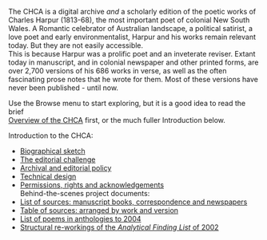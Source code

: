 The CHCA is a digital archive *and* a 
scholarly edition of the poetic works of Charles Harpur (1813-68), the 
most important poet of colonial New South Wales. A Romantic celebrator 
of Australian landscape, a political satirist, a love poet and early 
environmentalist, Harpur and his works remain relevant today. But they 
are not easily accessible.  
This is because Harpur was a prolific poet and an inveterate reviser. 
Extant today in manuscript, and in colonial newspaper and other printed 
forms, are over 2,700 versions of his 686 works in verse, as well as the 
often fascinating prose notes that he wrote for them. Most of these 
versions have never been published - until now.

Use the Browse menu to start exploring, but it is a good idea to read the brief  
[Overview of the CHCA](31) first, or the much fuller Introduction below.

Introduction to the CHCA:  
  * [Biographical sketch](33)  
  * [The editorial challenge](36)  
  * [Archival and editorial policy](32)  
  * [Technical design](35)  
  * [Permissions, rights and acknowledgements](34)  
Behind-the-scenes project documents:  
  * [List of sources: manuscript books, correspondence and newspapers](37)  
  * [Table of sources: arranged by work and version](/harpur/works?projid=english/harpur)  
  * [List of poems in anthologies to 2004](38)  
  * [Structural re-workings of the *Analytical Finding List* of 2002](10)
